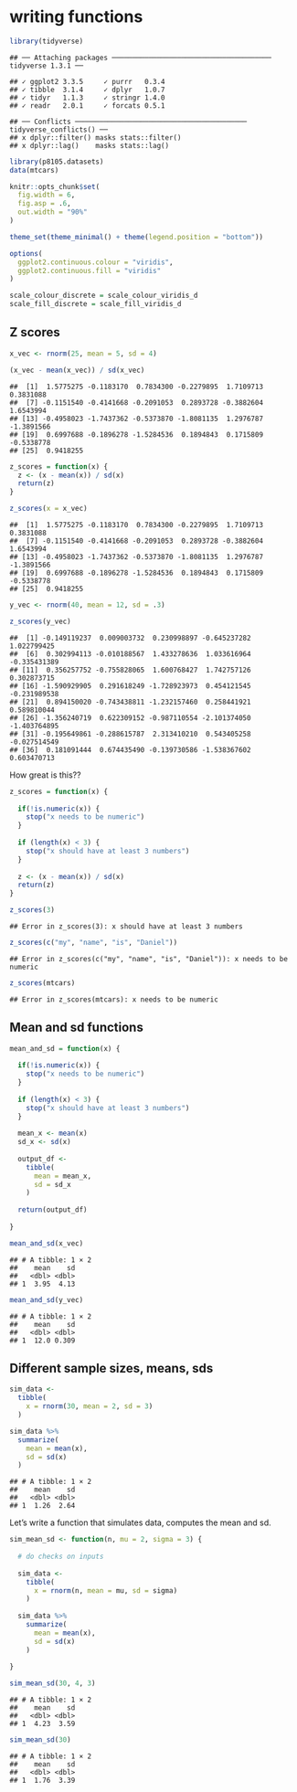 writing functions
================

``` r
library(tidyverse)
```

    ## ── Attaching packages ─────────────────────────────────────── tidyverse 1.3.1 ──

    ## ✓ ggplot2 3.3.5     ✓ purrr   0.3.4
    ## ✓ tibble  3.1.4     ✓ dplyr   1.0.7
    ## ✓ tidyr   1.1.3     ✓ stringr 1.4.0
    ## ✓ readr   2.0.1     ✓ forcats 0.5.1

    ## ── Conflicts ────────────────────────────────────────── tidyverse_conflicts() ──
    ## x dplyr::filter() masks stats::filter()
    ## x dplyr::lag()    masks stats::lag()

``` r
library(p8105.datasets)
data(mtcars)

knitr::opts_chunk$set(
  fig.width = 6,
  fig.asp = .6,
  out.width = "90%"
)

theme_set(theme_minimal() + theme(legend.position = "bottom"))

options(
  ggplot2.continuous.colour = "viridis",
  ggplot2.continuous.fill = "viridis"
)

scale_colour_discrete = scale_colour_viridis_d
scale_fill_discrete = scale_fill_viridis_d
```

## Z scores

``` r
x_vec <- rnorm(25, mean = 5, sd = 4)

(x_vec - mean(x_vec)) / sd(x_vec)
```

    ##  [1]  1.5775275 -0.1183170  0.7834300 -0.2279895  1.7109713  0.3831088
    ##  [7] -0.1151540 -0.4141668 -0.2091053  0.2893728 -0.3882604  1.6543994
    ## [13] -0.4958023 -1.7437362 -0.5373870 -1.8081135  1.2976787 -1.3891566
    ## [19]  0.6997688 -0.1896278 -1.5284536  0.1894843  0.1715809 -0.5338778
    ## [25]  0.9418255

``` r
z_scores = function(x) {
  z <- (x - mean(x)) / sd(x)
  return(z)
}

z_scores(x = x_vec)
```

    ##  [1]  1.5775275 -0.1183170  0.7834300 -0.2279895  1.7109713  0.3831088
    ##  [7] -0.1151540 -0.4141668 -0.2091053  0.2893728 -0.3882604  1.6543994
    ## [13] -0.4958023 -1.7437362 -0.5373870 -1.8081135  1.2976787 -1.3891566
    ## [19]  0.6997688 -0.1896278 -1.5284536  0.1894843  0.1715809 -0.5338778
    ## [25]  0.9418255

``` r
y_vec <- rnorm(40, mean = 12, sd = .3)

z_scores(y_vec)
```

    ##  [1] -0.149119237  0.009003732  0.230998897 -0.645237282  1.022799425
    ##  [6]  0.302994113 -0.010188567  1.433278636  1.033616964 -0.335431389
    ## [11]  0.356257752 -0.755828065  1.600768427  1.742757126  0.302873715
    ## [16] -1.590929905  0.291618249 -1.728923973  0.454121545 -0.231989538
    ## [21]  0.894150020 -0.743438811 -1.232157460  0.258441921  0.589810044
    ## [26] -1.356240719  0.622309152 -0.987110554 -2.101374050 -1.403764895
    ## [31] -0.195649861 -0.288615787  2.313410210  0.543405258 -0.027514549
    ## [36]  0.181091444  0.674435490 -0.139730586 -1.538367602  0.603470713

How great is this??

``` r
z_scores = function(x) {
  
  if(!is.numeric(x)) {
    stop("x needs to be numeric")
  }  
  
  if (length(x) < 3) {
    stop("x should have at least 3 numbers")
  }
  
  z <- (x - mean(x)) / sd(x)
  return(z)
}
```

``` r
z_scores(3)
```

    ## Error in z_scores(3): x should have at least 3 numbers

``` r
z_scores(c("my", "name", "is", "Daniel"))
```

    ## Error in z_scores(c("my", "name", "is", "Daniel")): x needs to be numeric

``` r
z_scores(mtcars)
```

    ## Error in z_scores(mtcars): x needs to be numeric

## Mean and sd functions

``` r
mean_and_sd = function(x) {
  
  if(!is.numeric(x)) {
    stop("x needs to be numeric")
  }  
  
  if (length(x) < 3) {
    stop("x should have at least 3 numbers")
  }
  
  mean_x <- mean(x)
  sd_x <- sd(x)
  
  output_df <- 
    tibble(
      mean = mean_x,
      sd = sd_x
    )
  
  return(output_df)
  
}

mean_and_sd(x_vec)
```

    ## # A tibble: 1 × 2
    ##    mean    sd
    ##   <dbl> <dbl>
    ## 1  3.95  4.13

``` r
mean_and_sd(y_vec)
```

    ## # A tibble: 1 × 2
    ##    mean    sd
    ##   <dbl> <dbl>
    ## 1  12.0 0.309

## Different sample sizes, means, sds

``` r
sim_data <- 
  tibble(
    x = rnorm(30, mean = 2, sd = 3)
  )

sim_data %>% 
  summarize(
    mean = mean(x),
    sd = sd(x)
  )
```

    ## # A tibble: 1 × 2
    ##    mean    sd
    ##   <dbl> <dbl>
    ## 1  1.26  2.64

Let’s write a function that simulates data, computes the mean and sd.

``` r
sim_mean_sd <- function(n, mu = 2, sigma = 3) {
  
  # do checks on inputs
  
  sim_data <- 
    tibble(
      x = rnorm(n, mean = mu, sd = sigma)
    )
  
  sim_data %>% 
    summarize(
      mean = mean(x),
      sd = sd(x)
    )
    
}

sim_mean_sd(30, 4, 3)
```

    ## # A tibble: 1 × 2
    ##    mean    sd
    ##   <dbl> <dbl>
    ## 1  4.23  3.59

``` r
sim_mean_sd(30)
```

    ## # A tibble: 1 × 2
    ##    mean    sd
    ##   <dbl> <dbl>
    ## 1  1.76  3.39
